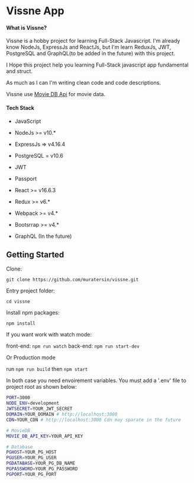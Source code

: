 # Vissne App

#### What is Vissne?
Vissne is a hobby project for learning Full-Stack Javascript. I'm already know NodeJs, ExpressJs and ReactJs, but I'm learn ReduxJs, JWT, PostgreSQL and GraphQL(to be added in the future) with this project.

I Hope this project help you learning Full-Stack javascript app fundamental and struct. 

As much as I can I'm writing clean code and code descriptions.

Vissne use [Movie DB Api](https://www.themoviedb.org/) for movie data.

#### Tech Stack
* JavaScript 
* NodeJs >= v10.*
* ExpressJs => v4.16.4
* PostgreSQL = v10.6
* JWT
* Passport
* React >= v16.6.3
* Redux >= v6.*
* Webpack >= v4.*
* Bootsrrap >= v4.*

* GraphQL (In the future)

## Getting Started
Clone:

`git clone https://github.com/muratersin/vissne.git`

Entry project folder:

`cd vissne`

Install npm packages:

`npm install`

If you want work with watch mode:

front-end: `npm run watch`
back-end: `npm run start-dev`

Or Production mode

run `npm run build` then `npm start`

In both case you need envoirement variables. You must add a '.env' file to project root as shown below:

```sh
PORT=3000
NODE_ENV=development
JWTSECRET=YOUR_JWT_SECRET
DOMAIN=YOUR_DOMAIN # http://localhost:3000
CDN=YOUR_CDN # http://localhost:3000 Cdn may sparate in the future

# MovieDB
MOVIE_DB_API_KEY=YOUR_API_KEY

# Database
PGHOST=YOUR_PG_HOST
PGUSER=YOUR_PG_USER
PGDATABASE=YOUR_PG_DB_NAME
PGPASSWORD=YOUR_PG_PASSWORD
PGPORT=YOUR_PG_PORT
```
